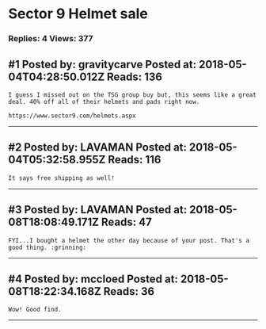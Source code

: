 # Sector 9 Helmet sale

### Replies: 4 Views: 377

## \#1 Posted by: gravitycarve Posted at: 2018-05-04T04:28:50.012Z Reads: 136

```
I guess I missed out on the TSG group buy but, this seems like a great deal. 40% off all of their helmets and pads right now.

https://www.sector9.com/helmets.aspx
```

---
## \#2 Posted by: LAVAMAN Posted at: 2018-05-04T05:32:58.955Z Reads: 116

```
It says free shipping as well!
```

---
## \#3 Posted by: LAVAMAN Posted at: 2018-05-08T18:08:49.171Z Reads: 47

```
FYI...I bought a helmet the other day because of your post. That's a good thing. :grinning:
```

---
## \#4 Posted by: mccloed Posted at: 2018-05-08T18:22:34.168Z Reads: 36

```
Wow! Good find.
```

---
